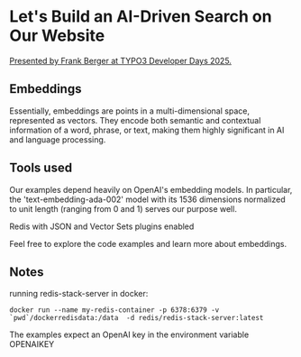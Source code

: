 # Let's Build an AI-Driven Search on Our Website

[Presented by Frank Berger at TYPO3 Developer Days 2025.](https://code711.de/talks/lets-build-an-ai-driven-search-on-our-website)


## Embeddings
Essentially, embeddings are points in a multi-dimensional space, represented as vectors. They encode both semantic and contextual information of a word, phrase, or text, making them highly significant in AI and language processing.


## Tools used
Our examples depend heavily on OpenAI's embedding models. In particular, the 'text-embedding-ada-002' model with its 1536 dimensions normalized to unit length (ranging from 0 and 1) serves our purpose well.

Redis with JSON and Vector Sets plugins enabled

Feel free to explore the code examples and learn more about embeddings.

## Notes

running redis-stack-server in docker:

```shell
docker run --name my-redis-container -p 6378:6379 -v `pwd`/dockerredisdata:/data  -d redis/redis-stack-server:latest
```

The examples expect an OpenAI key in the environment variable OPENAIKEY
